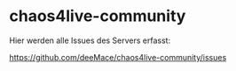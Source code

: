 # chaos4live-community
Hier werden alle Issues des Servers erfasst:

https://github.com/deeMace/chaos4live-community/issues
